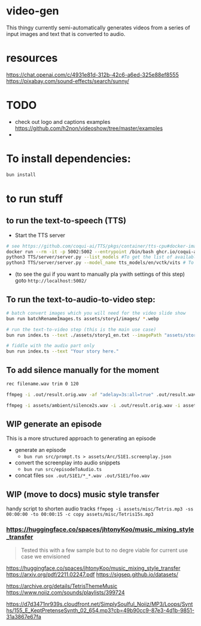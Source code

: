 # video-gen

This thingy currently semi-automatically generates videos from a series of input images and text that is converted to audio.

# resources

https://chat.openai.com/c/4931e81d-312b-42c6-a6ed-325e88ef8555
https://pixabay.com/sound-effects/search/sunny/


# TODO

- check out logo and captions examples https://github.com/h2non/videoshow/tree/master/examples
- 
# To install dependencies:

```bash
bun install
```

# to run stuff


## to run the text-to-speech (TTS)

- Start the TTS server

```bash
# see https://github.com/coqui-ai/TTS/pkgs/container/tts-cpu#docker-image
docker run --rm -it -p 5002:5002 --entrypoint /bin/bash ghcr.io/coqui-ai/tts-cpu
python3 TTS/server/server.py --list_models #To get the list of available models
python3 TTS/server/server.py --model_name tts_models/en/vctk/vits # To start a server
```

- (to see the gui if you want to manually pla ywith settings of this step) goto `http://localhost:5002/`


## To run the text-to-audio-to-video step:

```bash
# batch convert images which you will need for the video slide show
bun run batchRenameImages.ts assets/story1/images/ *.webp

# run the text-to-video step (this is the main use case)
bun run index.ts --text ./assets/story1_en.txt --imagePath "assets/story1/images/img%03d.webp" -o .out

# fiddle with the audio part only
bun run index.ts --text "Your story here."
```

## To add silence manually for the moment

```bash
rec filename.wav trim 0 120 

ffmpeg -i .out/result.orig.wav -af "adelay=3s:all=true" .out/result.wav

ffmpeg -i assets/ambient/silence2s.wav -i .out/result.orig.wav -i assets/ambient/silence10s.wav -filter_complex "[0:a][1:a][2:a]concat=n=3:v=0:a=1[a]" -map "[a]" .out/result.wav

```

## WIP generate an episode

This is a more structured approach to generating an episode

- generate an episode 
    - `bun run src/prompt.ts > assets/Arc/S1E1.screenplay.json`
- convert the screenplay into audio snippets
    - `bun run src/episodeToAudio.ts `
- concat files `sox .out/S1E1/*_*.wav .out/S1E1/foo.wav`


## WIP (move to docs) music style transfer

handy script to shorten audio tracks
`ffmpeg -i assets/misc/Tetris.mp3 -ss 00:00:00 -to 00:00:15 -c copy assets/misc/Tetris15s.mp3`

### https://huggingface.co/spaces/jhtonyKoo/music_mixing_style_transfer

> Tested this with a few sample but to no degre viable for current use case we envisioned



https://huggingface.co/spaces/jhtonyKoo/music_mixing_style_transfer
https://arxiv.org/pdf/2211.02247.pdf
https://sigsep.github.io/datasets/

https://archive.org/details/TetrisThemeMusic
https://www.noiiz.com/sounds/playlists/399724

https://d7d3471nr939s.cloudfront.net/SimplySoulful_Noiiz/MP3/Loops/Synths/155_E_KeptPretenseSynth_02_654.mp3?cb=49b90cc9-87e3-4d1b-9851-31a3867e67fa